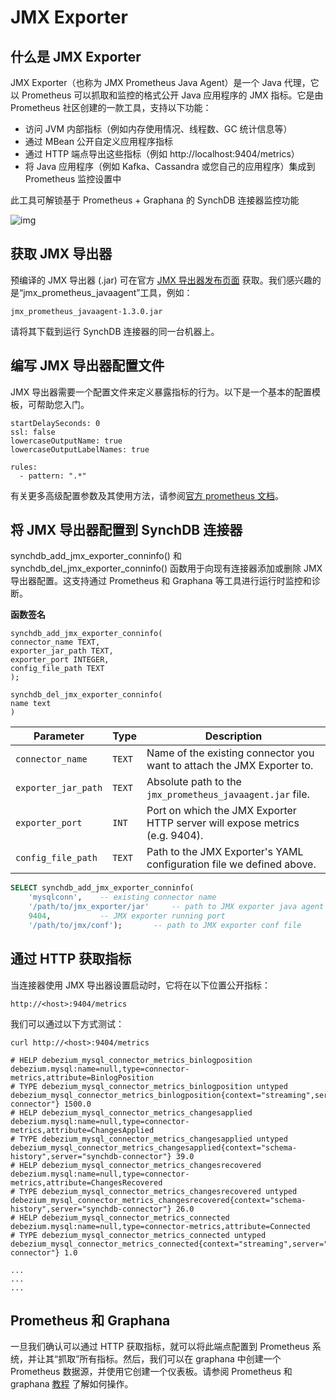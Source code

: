 # JMX Exporter

## 什么是 JMX Exporter

JMX Exporter（也称为 JMX Prometheus Java Agent）是一个 Java 代理，它以 Prometheus 可以抓取和监控的格式公开 Java 应用程序的 JMX 指标。它是由 Prometheus 社区创建的一款工具，支持以下功能：

* 访问 JVM 内部指标（例如内存使用情况、线程数、GC 统计信息等）
* 通过 MBean 公开自定义应用程序指标
* 通过 HTTP 端点导出这些指标（例如 http://localhost:9404/metrics）
* 将 Java 应用程序（例如 Kafka、Cassandra 或您自己的应用程序）集成到 Prometheus 监控设置中

此工具可解锁基于 Prometheus + Graphana 的 SynchDB 连接器监控功能

![img](/images/prom.png)

## 获取 JMX 导出器

预编译的 JMX 导出器 (.jar) 可在官方 [JMX 导出器发布页面](https://github.com/prometheus/jmx_exporter/releases) 获取。我们感兴趣的是“jmx_prometheus_javaagent”工具，例如：

```
jmx_prometheus_javaagent-1.3.0.jar

```

请将其下载到运行 SynchDB 连接器的同一台机器上。

## 编写 JMX 导出器配置文件

JMX 导出器需要一个配置文件来定义暴露指标的行为。以下是一个基本的配置模板，可帮助您入门。

```
startDelaySeconds: 0
ssl: false
lowercaseOutputName: true
lowercaseOutputLabelNames: true

rules:
  - pattern: ".*"

```

有关更多高级配置参数及其使用方法，请参阅[官方 prometheus 文档](https://prometheus.github.io/jmx_exporter/1.3.0/http-mode/rules/)。

## 将 JMX 导出器配置到 SynchDB 连接器

synchdb_add_jmx_exporter_conninfo() 和 synchdb_del_jmx_exporter_conninfo() 函数用于向现有连接器添加或删除 JMX 导出器配置。这支持通过 Prometheus 和 Graphana 等工具进行运行时监控和诊断。

**函数签名**

```
synchdb_add_jmx_exporter_conninfo(
connector_name TEXT,
exporter_jar_path TEXT,
exporter_port INTEGER,
config_file_path TEXT
);

synchdb_del_jmx_exporter_conninfo(
name text
)

```

| Parameter           | Type   | Description                                                                 |
| ------------------- | ------ | --------------------------------------------------------------------------- |
| `connector_name`    | `TEXT` | Name of the existing connector you want to attach the JMX Exporter to.      |
| `exporter_jar_path` | `TEXT` | Absolute path to the `jmx_prometheus_javaagent.jar` file.                   |
| `exporter_port`     | `INT`  | Port on which the JMX Exporter HTTP server will expose metrics (e.g. 9404). |
| `config_file_path`  | `TEXT` | Path to the JMX Exporter's YAML configuration file we defined above.        |

```sql
SELECT synchdb_add_jmx_exporter_conninfo(
	'mysqlconn',	-- existing connector name
	'/path/to/jmx_exporter/jar'		-- path to JMX exporter java agent jar
	9404,			-- JMX exporter running port
	'/path/to/jmx/conf');		-- path to JMX exporter conf file

```

## 通过 HTTP 获取指标

当连接器使用 JMX 导出器设置启动时，它将在以下位置公开指标：

```
http://<host>:9404/metrics
```

我们可以通过以下方式测试：
```
curl http://<host>:9404/metrics

# HELP debezium_mysql_connector_metrics_binlogposition debezium.mysql:name=null,type=connector-metrics,attribute=BinlogPosition
# TYPE debezium_mysql_connector_metrics_binlogposition untyped
debezium_mysql_connector_metrics_binlogposition{context="streaming",server="synchdb-connector"} 1500.0
# HELP debezium_mysql_connector_metrics_changesapplied debezium.mysql:name=null,type=connector-metrics,attribute=ChangesApplied
# TYPE debezium_mysql_connector_metrics_changesapplied untyped
debezium_mysql_connector_metrics_changesapplied{context="schema-history",server="synchdb-connector"} 39.0
# HELP debezium_mysql_connector_metrics_changesrecovered debezium.mysql:name=null,type=connector-metrics,attribute=ChangesRecovered
# TYPE debezium_mysql_connector_metrics_changesrecovered untyped
debezium_mysql_connector_metrics_changesrecovered{context="schema-history",server="synchdb-connector"} 26.0
# HELP debezium_mysql_connector_metrics_connected debezium.mysql:name=null,type=connector-metrics,attribute=Connected
# TYPE debezium_mysql_connector_metrics_connected untyped
debezium_mysql_connector_metrics_connected{context="streaming",server="synchdb-connector"} 1.0

...
...
...
```

## Prometheus 和 Graphana

一旦我们确认可以通过 HTTP 获取指标，就可以将此端点配置到 Prometheus 系统，并让其“抓取”所有指标。然后，我们可以在 graphana 中创建一个 Prometheus 数据源，并使用它创建一个仪表板。请参阅 Prometheus 和 graphana [教程](https://grafana.com/docs/grafana/latest/getting-started/get-started-grafana-prometheus/) 了解如何操作。
